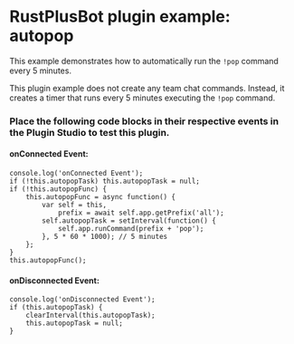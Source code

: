 # **RustPlusBot** plugin example: autopop

This example demonstrates how to automatically run the `!pop` command every 5 minutes.

This plugin example does not create any team chat commands. Instead, it creates a timer that runs every 5 minutes executing the `!pop` command.

### Place the following code blocks in their respective events in the Plugin Studio to test this plugin.

#### onConnected Event:

```
console.log('onConnected Event');
if (!this.autopopTask) this.autopopTask = null;
if (!this.autopopFunc) {
    this.autopopFunc = async function() {
        var self = this,
            prefix = await self.app.getPrefix('all');
        self.autopopTask = setInterval(function() {
            self.app.runCommand(prefix + 'pop');
        }, 5 * 60 * 1000); // 5 minutes
    };
}
this.autopopFunc();
```

#### onDisconnected Event:

```
console.log('onDisconnected Event');
if (this.autopopTask) {
    clearInterval(this.autopopTask);
    this.autopopTask = null;
}
```
